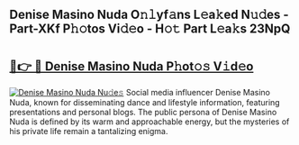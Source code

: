 ## Denise Masino Nuda O𝚗𝚕yf𝚊ns L𝚎a𝚔ed N𝚞𝚍es - Part-XKf P𝚑𝚘tos Vi𝚍𝚎o - H𝚘𝚝 Part L𝚎a𝚔s 23NpQ

# <h2><a href="http://kf76gl.oniu.top/?m=Denise+Masino+Nuda">🔗👉 🔴 Denise Masino Nuda P𝚑ot𝚘𝚜 V𝚒d𝚎o</a></h2>

[![Denise Masino Nuda Nu𝚍e𝚜](https://i.imgur.com/0qMVB7G.gif)](http://kf76gl.oniu.top/?m=Denise+Masino+Nuda)
Social media influencer Denise Masino Nuda, known for disseminating dance and lifestyle information, featuring presentations and personal blogs. The public persona of Denise Masino Nuda is defined by its warm and approachable energy, but the mysteries of his private life remain a tantalizing enigma.  
